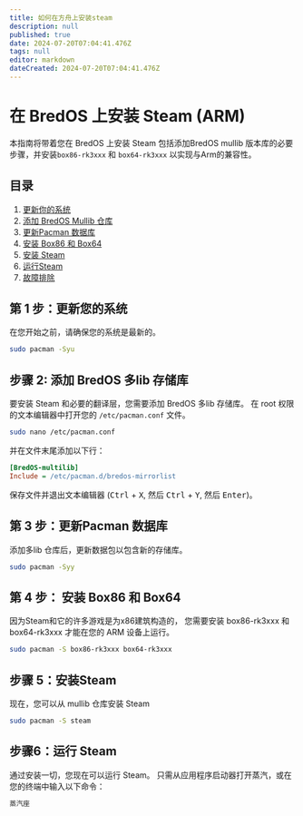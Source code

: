 ```yaml
---
title: 如何在方舟上安装steam
description: null
published: true
date: 2024-07-20T07:04:41.476Z
tags: null
editor: markdown
dateCreated: 2024-07-20T07:04:41.476Z
---
```


# 在 BredOS 上安装 Steam (ARM)

本指南将带着您在 BredOS 上安装 Steam 包括添加BredOS mullib 版本库的必要步骤，并安装`box86-rk3xxx` 和 `box64-rk3xxx` 以实现与Arm的兼容性。

## 目录

1. [更新你的系统](#step-1更新你的系统)
2. [添加 BredOS Mullib 仓库](#step-2附加组件-multilib-reposy)
3. [更新Pacman 数据库](#step-3update-the-pacman数据库)
4. [安装 Box86 和 Box64](#step-5-install-box86-and-box64)
5. [安装 Steam](#step-4-install-steam)
6. [运行Steam](#step-6-running-steam)
7. [故障排除](#故障排除)

## 第 1 步：更新您的系统

在您开始之前，请确保您的系统是最新的。

```bash
sudo pacman -Syu
```

## 步骤 2: 添加 BredOS 多lib 存储库

要安装 Steam 和必要的翻译层，您需要添加 BredOS 多lib 存储库。 在 root 权限的文本编辑器中打开您的 `/etc/pacman.conf` 文件。

```sh
sudo nano /etc/pacman.conf
```

并在文件末尾添加以下行：

```ini
[BredOS-multilib]
Include = /etc/pacman.d/bredos-mirrorlist
```

保存文件并退出文本编辑器 (<kbd>Ctrl</kbd> + <kbd>X</kbd>, 然后 <kbd>Ctrl</kbd> + <kbd>Y</kbd>, 然后 <kbd>Enter</kbd>)。

## 第 3 步：更新Pacman 数据库

添加多lib 仓库后，更新数据包以包含新的存储库。

```bash
sudo pacman -Syy
```

## 第 4 步： 安装 Box86 和 Box64

因为Steam和它的许多游戏是为x86建筑构造的， 您需要安装 box86-rk3xxx 和 box64-rk3xxx 才能在您的 ARM 设备上运行。

```bash
sudo pacman -S box86-rk3xxx box64-rk3xxx
```

## 步骤 5：安装Steam

现在，您可以从 mullib 仓库安装 Steam

```bash
sudo pacman -S steam
```

## 步骤6：运行 Steam

通过安装一切，您现在可以运行 Steam。 只需从应用程序启动器打开蒸汽，或在您的终端中输入以下命令：

```bash
蒸汽座
```
